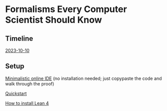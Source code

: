 # Formalisms Every Computer Scientist Should Know

## Timeline

[2023-10-10](Feccsk/Class01.lean)

## Setup

[Minimalistic online IDE](https://live.lean-lang.org/) (no installation needed; just copypaste the code and walk through the proof)

[Quickstart](https://github.com/leanprover/lean4/blob/master/doc/quickstart.md)

[How to install Lean 4](https://leanprover-community.github.io/get_started.html)
